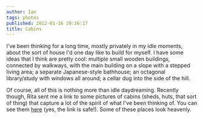 ```yaml
---
author: Ian
tags: photos
published: 2012-01-16 20:16:17
title: Cabins
---
```

I've been thinking for a long time, mostly privately in my idle
moments, about the sort of house I'd one day like to build for
myself.  I have some ideas that I think are pretty cool: multiple
small wooden buildings, connected by walkways, with the main building
on a slope with a stepped living area; a separate Japanese-style
bathhouse; an octagonal library/study with windows all around; a
cellar dug into the side of the hill.

Of course, all of this is nothing more than idle daydreaming.
Recently though, Rita sent me a link to some pictures of cabins
(sheds, huts, that sort of thing) that capture a lot of the spirit of
what I've been thinking of.  You can see them [here][link] (yes, the
link is safe!).  Some of these places look heavenly.

[link]: http://freecabinporn.com/
